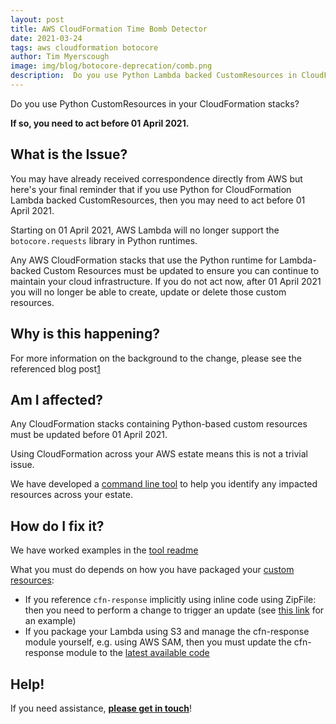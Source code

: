 ```yaml
---
layout: post
title: AWS CloudFormation Time Bomb Detector
date: 2021-03-24
tags: aws cloudformation botocore
author: Tim Myerscough
image: img/blog/botocore-deprecation/comb.png
description:  Do you use Python Lambda backed CustomResources in CloudFormation?  Act before 01 April 2021.  
---
```


Do you use Python CustomResources in your CloudFormation stacks?  

**If so, you need to act before 01 April 2021.**


## What is the Issue?

You may have already received correspondence directly from AWS but here's your final reminder that if you use Python for CloudFormation Lambda backed CustomResources, then you may need to act before 01 April 2021.

Starting on 01 April 2021, AWS Lambda will no longer support the `botocore.requests` library in Python runtimes.

Any AWS CloudFormation stacks that use the Python runtime for Lambda-backed Custom Resources must be updated to ensure you can continue to maintain your cloud infrastructure. If you do not act now, after 01 April 2021 you will no longer be able to create, update or delete those custom resources.

## Why is this happening?

For more information on the background to the change, please see the referenced blog post[1]

## Am I affected?

Any CloudFormation stacks containing Python-based custom resources must be updated before 01 April 2021.

Using CloudFormation across your AWS estate means this is not a trivial issue.

We have developed a [command line tool][2] to help you identify any impacted resources across your estate.

## How do I fix it?

We have worked examples in the [tool readme][2]

What you must do depends on how you have packaged your [custom resources][3]:

- If you reference `cfn-response` implicitly using inline code using ZipFile: then you need to perform a change to trigger an update (see [this link][2] for an example)
- If you package your Lambda using S3 and manage the cfn-response module yourself, e.g. using AWS SAM, then you must update the cfn-response module to the [latest available code][3]

## Help!

If you need assistance, [**please get in touch**][4]!

<!-- References: -->

[1]: https://aws.amazon.com/blogs/compute/upcoming-changes-to-the-python-sdk-in-aws-lambda/
[2]: https://github.com/MechanicalRock/aws-cfnresponse-checker
[3]: https://docs.aws.amazon.com/AWSCloudFormation/latest/UserGuide/cfn-lambda-function-code-cfnresponsemodule.html
[4]: https://www.mechanicalrock.io/lets-get-started